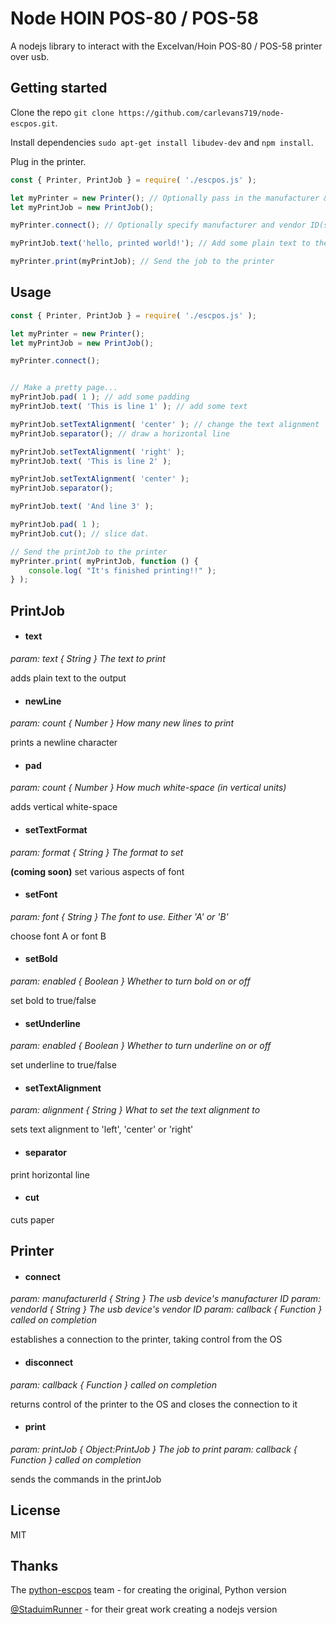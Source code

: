 Node HOIN POS-80 / POS-58
===========

A nodejs library to interact with the Excelvan/Hoin POS-80 / POS-58 printer over usb.


## Getting started

Clone the repo `git clone https://github.com/carlevans719/node-escpos.git`.

Install dependencies `sudo apt-get install libudev-dev` and `npm install`.

Plug in the printer.
```js
const { Printer, PrintJob } = require( './escpos.js' );

let myPrinter = new Printer(); // Optionally pass in the manufacturer & vendor ID(s)
let myPrintJob = new PrintJob();

myPrinter.connect(); // Optionally specify manufacturer and vendor ID(s) here too

myPrintJob.text('hello, printed world!'); // Add some plain text to the output

myPrinter.print(myPrintJob); // Send the job to the printer
```

## Usage

```js
const { Printer, PrintJob } = require( './escpos.js' );

let myPrinter = new Printer();
let myPrintJob = new PrintJob();

myPrinter.connect();


// Make a pretty page...
myPrintJob.pad( 1 ); // add some padding
myPrintJob.text( 'This is line 1' ); // add some text

myPrintJob.setTextAlignment( 'center' ); // change the text alignment
myPrintJob.separator(); // draw a horizontal line

myPrintJob.setTextAlignment( 'right' );
myPrintJob.text( 'This is line 2' );

myPrintJob.setTextAlignment( 'center' );
myPrintJob.separator();

myPrintJob.text( 'And line 3' );

myPrintJob.pad( 1 );
myPrintJob.cut(); // slice dat.

// Send the printJob to the printer
myPrinter.print( myPrintJob, function () {
	console.log( "It's finished printing!!" );
} );
```

## PrintJob

- #### text
 _param: text { String } The text to print_

 adds plain text to the output

- #### newLine
 _param: count { Number } How many new lines to print_

 prints a newline character

- #### pad
 _param: count { Number } How much white-space (in vertical units)_

 adds vertical white-space

- #### setTextFormat
 _param: format { String } The format to set_

 __(coming soon)__ set various aspects of font

- #### setFont
 _param: font { String } The font to use. Either 'A' or 'B'_

 choose font A or font B

- #### setBold
 _param: enabled { Boolean } Whether to turn bold on or off_

 set bold to true/false

- #### setUnderline
 _param: enabled { Boolean } Whether to turn underline on or off_

 set underline to true/false

- #### setTextAlignment
 _param: alignment { String } What to set the text alignment to_

 sets text alignment to 'left', 'center' or 'right'

- #### separator
 print horizontal line

- #### cut
 cuts paper



## Printer

- #### connect
 _param: manufacturerId { String } The usb device's manufacturer ID_
 _param: vendorId { String } The usb device's vendor ID_
 _param: callback { Function } called on completion_

 establishes a connection to the printer, taking control from the OS

- #### disconnect
 _param: callback { Function } called on completion_

 returns control of the printer to the OS and closes the connection to it

- #### print
 _param: printJob { Object:PrintJob } The job to print_
 _param: callback { Function } called on completion_

 sends the commands in the printJob



## License
MIT



## Thanks

The [python-escpos][python-escpos] team - for creating the original, Python version

[@StaduimRunner][stadiumrunner] - for their great work creating a nodejs version


[python-escpos]: https://code.google.com/p/python-escpos
[stadiumrunner]: https://github.com/StadiumRunner
